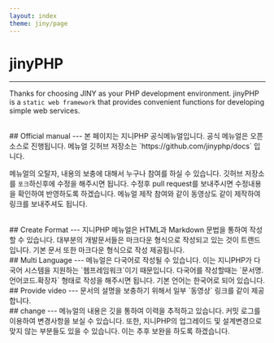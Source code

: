 ```yaml
---
layout: index
theme: jiny/page
---
```


# jinyPHP
---
Thanks for choosing JINY as your PHP development environment.
jinyPHP is a `static web framework` that provides convenient functions for developing simple web services.

<br>
## Official manual
---
본 페이지는 지니PHP 공식메뉴얼입니다. 공식 메뉴얼은 오픈소스로 진행됩니다.
메뉴얼 깃허브 저장소는 `https://github.com/jinyphp/docs` 입니다.

메뉴얼의 오탈자, 내용의 보충에 대해서 누구나 참여를 하실 수 있습니다.
깃허브 저장소를 `포크`하신후에 수정을 해주시면 됩니다. 수정후 pull request를 보내주시면 수정내용을 확인하여 반영하도록 하겠습니다.
메뉴얼 제작 참여와 같이 동영상도 같이 제작하여 링크를 보내주셔도 됩니다.

<br>
## Create Format
---
지니PHP 메뉴얼은 HTML과 Markdown 문법을 통하여 작성할 수 있습니다.
대부분의 개발문서들은 마크다운 형식으로 작성되고 있는 것이 트랜드입니다. 기본 문서 또한 마크다운 형식으로 작성 제공됩니다.

<br>
## Multi Language
---
메뉴얼은 다국어로 작성될 수 있습니다. 이는 지니PHP가 다국어 시스템을 지원하는 `웹프레임워크`이기 때문입니다.
다국어를 작성할때는 `문서명.언어코드.확장자` 형태로 작성을 해주시면 됩니다. 기본 언어는 한국어로 되어 있습니다.

<br>
## Provide video
---
문서의 설명을 보충하기 위해서 일부 `동영상` 링크를 같이 제공합니다.


<br>
## change
---
메뉴얼의 내용은 깃을 통하여 이력을 추적하고 있습니다. 커밋 로그를 이용하여 변경사항을 보실 수 있습니다.
또한, 지니PHP의 업그레이드 및 설계변경으로 맞지 않는 부분들도 있을 수 있습니다. 이는 추후 보완을 하도록 하겠습니다.
